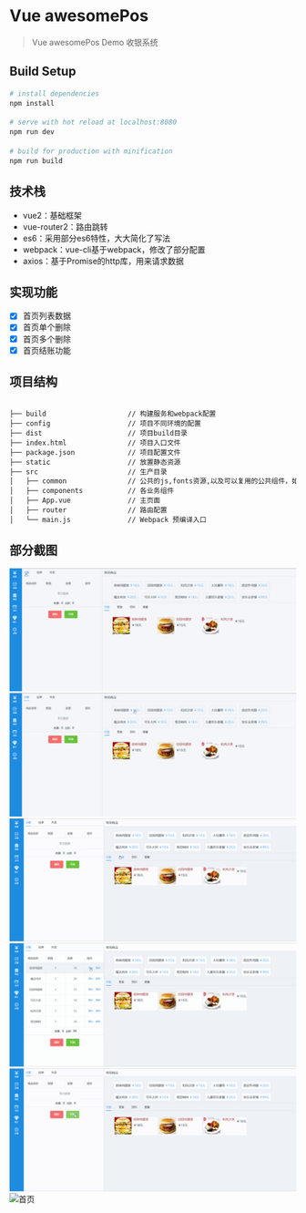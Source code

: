 # Vue awesomePos

> Vue awesomePos Demo 收银系统


## Build Setup

``` bash
# install dependencies
npm install

# serve with hot reload at localhost:8080
npm run dev

# build for production with minification
npm run build

```

## 技术栈

- vue2：基础框架
- vue-router2：路由跳转
- es6：采用部分es6特性，大大简化了写法
- webpack：vue-cli基于webpack，修改了部分配置
- axios：基于Promise的http库，用来请求数据

## 实现功能

- [x] 首页列表数据
- [x] 首页单个删除
- [x] 首页多个删除
- [x] 首页结账功能

## 项目结构

```bash

├── build                    // 构建服务和webpack配置
├── config            		 // 项目不同环境的配置
├── dist               		 // 项目build目录
├── index.html          	 // 项目入口文件
├── package.json      		 // 项目配置文件
├── static       			 // 放置静态资源
├── src                		 // 生产目录
│   ├── common          	 // 公共的js,fonts资源,以及可以复用的公共组件，如Loading等
│   ├── components     		 // 各业务组件
│   ├── App.vue         	 // 主页面
│   ├── router    		     // 路由配置
│   └── main.js       	     // Webpack 预编译入口

```

## 部分截图

![首页](./src/printscreen/1.gif)
![首页](./src/printscreen/2.gif)
![首页](./src/printscreen/3.gif)
![首页](./src/printscreen/4.gif)
![首页](./src/printscreen/5.gif)
![首页](./src/printscreen/6.gif)

